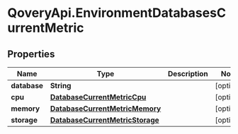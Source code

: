 # QoveryApi.EnvironmentDatabasesCurrentMetric

## Properties

Name | Type | Description | Notes
------------ | ------------- | ------------- | -------------
**database** | **String** |  | [optional] 
**cpu** | [**DatabaseCurrentMetricCpu**](DatabaseCurrentMetricCpu.md) |  | [optional] 
**memory** | [**DatabaseCurrentMetricMemory**](DatabaseCurrentMetricMemory.md) |  | [optional] 
**storage** | [**DatabaseCurrentMetricStorage**](DatabaseCurrentMetricStorage.md) |  | [optional] 


